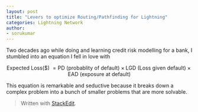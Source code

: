 ```yaml
---
layout: post
title: "Levers to optimize Routing/Pathfinding for Lightning"
categories: Lightning Network
author:
- sorukumar
---
```


Two decades ago while doing and learning credit risk modelling for a bank,  I stumbled into an equation I fell in love with

$$
\text{Expected Loss(\$)  } = \text{PD (probablity of default)} \times \text{LGD (Loss given default)} \times \text{EAD (exposure at default)}
$$

This equation is remarkable and seductive because it breaks down a complex problem into a bunch of smaller problems that are more solvable. 


> Written with [StackEdit](https://stackedit.io/).
<!--stackedit_data:
eyJoaXN0b3J5IjpbLTE3MzI4MTY1MDAsMTA5NDc5NjE5MF19
-->